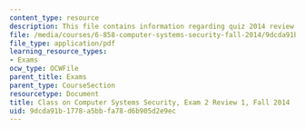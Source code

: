 ```yaml
---
content_type: resource
description: This file contains information regarding quiz 2014 review.
file: /media/courses/6-858-computer-systems-security-fall-2014/9dcda91b1778a5bbfa78d6b905d2e9ec_MIT6_858F14_q14_2_review1.pdf
file_type: application/pdf
learning_resource_types:
- Exams
ocw_type: OCWFile
parent_title: Exams
parent_type: CourseSection
resourcetype: Document
title: Class on Computer Systems Security, Exam 2 Review 1, Fall 2014
uid: 9dcda91b-1778-a5bb-fa78-d6b905d2e9ec
---
```

